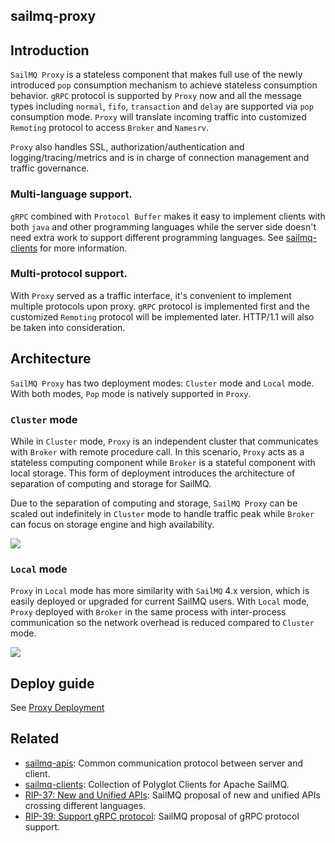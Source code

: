 sailmq-proxy
--------

## Introduction

`SailMQ Proxy` is a stateless component that makes full use of the newly introduced `pop` consumption mechanism to
achieve stateless consumption behavior. `gRPC` protocol is supported by `Proxy` now and all the message types
including `normal`, `fifo`, `transaction` and `delay` are supported via `pop` consumption mode. `Proxy` will translate
incoming traffic into customized `Remoting` protocol to access `Broker` and `Namesrv`.

`Proxy` also handles SSL, authorization/authentication and logging/tracing/metrics and is in charge of connection
management and traffic governance.

### Multi-language support.

`gRPC` combined with `Protocol Buffer` makes it easy to implement clients with both `java` and other programming
languages while the server side doesn't need extra work to support different programming languages.
See [sailmq-clients](https://github.com/sail/sailmq-clients) for more information.

### Multi-protocol support.

With `Proxy` served as a traffic interface, it's convenient to implement multiple protocols upon proxy. `gRPC` protocol
is implemented first and the customized `Remoting` protocol will be implemented later. HTTP/1.1 will also be taken into
consideration.

## Architecture

`SailMQ Proxy` has two deployment modes: `Cluster` mode and `Local` mode. With both modes, `Pop` mode is natively
supported in `Proxy`.

### `Cluster` mode

While in `Cluster` mode, `Proxy` is an independent cluster that communicates with `Broker` with remote procedure call.
In this scenario, `Proxy` acts as a stateless computing component while `Broker` is a stateful component with local
storage. This form of deployment introduces the architecture of separation of computing and storage for SailMQ.

Due to the separation of computing and storage, `SailMQ Proxy` can be scaled out indefinitely in `Cluster` mode to
handle traffic peak while `Broker` can focus on storage engine and high availability.

![](../docs/en/images/sailmq_proxy_cluster_mode.png)

### `Local` mode

`Proxy` in `Local` mode has more similarity with `SailMQ` 4.x version, which is easily deployed or upgraded for
current SailMQ users. With `Local` mode, `Proxy` deployed with `Broker` in the same process with inter-process
communication so the network overhead is reduced compared to `Cluster` mode.

![](../docs/en/images/sailmq_proxy_local_mode.png)

## Deploy guide

See [Proxy Deployment](../docs/en/proxy/deploy_guide.md)

## Related

* [sailmq-apis](https://github.com/sail/sailmq-apis): Common communication protocol between server and client.
* [sailmq-clients](https://github.com/sail/sailmq-clients): Collection of Polyglot Clients for Apache SailMQ.
* [RIP-37: New and Unified APIs](https://shimo.im/docs/m5kv92OeRRU8olqX): SailMQ proposal of new and unified APIs
  crossing different languages.
* [RIP-39: Support gRPC protocol](https://shimo.im/docs/gXqmeEPYgdUw5bqo): SailMQ proposal of gRPC protocol support.